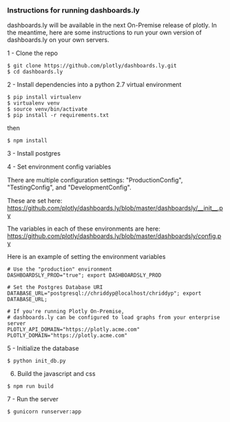 ### Instructions for running dashboards.ly

dashboards.ly will be available in the next On-Premise release of
plotly. In the meantime, here are some instructions to run your own version of
dashboards.ly on your own servers.

1 - Clone the repo
```
$ git clone https://github.com/plotly/dashboards.ly.git
$ cd dashboards.ly
```

2 - Install dependencies into a python 2.7 virtual environment
```
$ pip install virtualenv
$ virtualenv venv
$ source venv/bin/activate
$ pip install -r requirements.txt
```
then
```
$ npm install
```

3 - Install postgres

4 - Set environment config variables

There are multiple configuration settings:
"ProductionConfig", "TestingConfig", and "DevelopmentConfig".

These are set here: https://github.com/plotly/dashboards.ly/blob/master/dashboardsly/__init__.py

The variables in each of these environments are here: https://github.com/plotly/dashboards.ly/blob/master/dashboardsly/config.py


Here is an example of setting the environment variables
```
# Use the "production" environment
DASHBOARDSLY_PROD="true"; export DASHBOARDSLY_PROD

# Set the Postgres Database URI
DATABASE_URL="postgresql://chriddyp@localhost/chriddyp"; export DATABASE_URL;

# If you're running Plotly On-Premise,
# dashboards.ly can be configured to load graphs from your enterprise server
PLOTLY_API_DOMAIN="https://plotly.acme.com"
PLOTLY_DOMAIN="https://plotly.acme.com"
```

5 - Initialize the database
```
$ python init_db.py
```

6. Build the javascript and css
```
$ npm run build
```

7 - Run the server
```
$ gunicorn runserver:app
```
